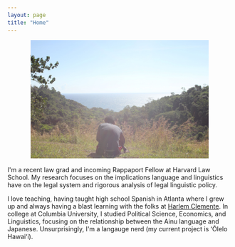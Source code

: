 ```yaml
---
layout: page
title: "Home"
---
```

<p align="center">
  <img src = assets/images/Homepage.jpg width = 400 >
</p>

I'm a recent law grad and incoming Rappaport Fellow at Harvard Law School. My research focuses on the implications language and linguistics have on the legal system and rigorous analysis of legal linguistic policy. 

I love teaching, having taught high school Spanish in Atlanta where I grew up and always having a blast learning with the folks at [Harlem Clemente](https://harlemclemente.org/). In college at Columbia University, I studied Political Science, Economics, and Linguistics, focusing on the relationship between the Ainu language and Japanese. Unsurprisingly, I'm a langauge nerd (my current project is ʻŌlelo Hawaiʻi).


